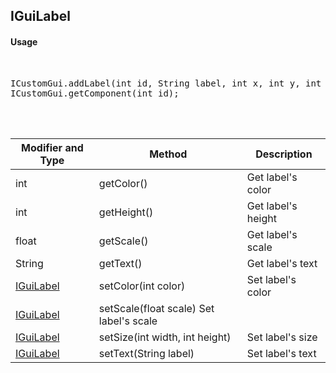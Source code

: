 ## IGuiLabel


#### Usage     
<br>

<pre>
ICustomGui.addLabel(int id, String label, int x, int y, int width, int height);
ICustomGui.getComponent(int id);
</pre>

<br>
<br>

Modifier and Type | Method | Description
------- | ------------- | -------------------------------------------------------------
int | getColor() | Get label's color
int | getHeight() | Get label's height
float | getScale() | Get label's scale
String | getText() | Get label's text
[IGuiLabel](https://github.com/PewDizinho/CustomNPCPlus-Script-Documentation/blob/main/CustomGui/IGuiLabel.md) | setColor(int color) | Set label's color
[IGuiLabel](https://github.com/PewDizinho/CustomNPCPlus-Script-Documentation/blob/main/CustomGui/IGuiLabel.md) | setScale(float scale) Set label's scale
[IGuiLabel](https://github.com/PewDizinho/CustomNPCPlus-Script-Documentation/blob/main/CustomGui/IGuiLabel.md) | setSize(int width, int height) | Set label's size
[IGuiLabel](https://github.com/PewDizinho/CustomNPCPlus-Script-Documentation/blob/main/CustomGui/IGuiLabel.md) | setText(String label) | Set label's text




